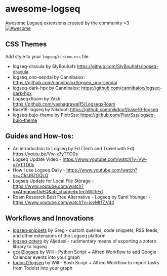 # awesome-logseq

Awesome Logseq extensions created by the community &lt;3  
[![Awesome](https://awesome.re/badge.svg)](https://awesome.re)

## CSS Themes

Add style to your `logseq/custom.css` file.

- logseq-dracula by SlyBouhafs <https://github.com/SlyBouhafs/logseq-dracula>
- logseq_ono-sendai by Cannibalox: <https://github.com/cannibalox/logseq_ono-sendai>
- logseq-dark-hpx by Cannibalox: <https://github.com/cannibalox/logseq-dark-hpx>
- LogseqxRoam by Yash: <https://github.com/yashagrawal15/LogseqxRoam>
- Base16-logseq by Nikdoof: https://github.com/nikdoof/base16-logseq
- logseq-bujo-theme by PiotrSss: https://github.com/PiotrSss/logseq-bujo-theme

## Guides and How-tos:

- An introduction to Logseq by Ed (Tech and Travel with Ed): <https://youtu.be/Vw-x7yTTO0s>
- Logseq Update Video - <https://www.youtube.com/watch?v=Vw-x7yTTO0s>
- How I use Logseq Daily - <https://www.youtube.com/watch?v=JCIdJBZGQLQ>
- Logseq Update for Local File Storage - <https://www.youtube.com/watch?v=Afmqowr0qEQ&ab_channel=TechWithEd>
- Roam Research Best Free Alternative - Logseq by Santi Younger - https://www.youtube.com/watch?v=jovMt17_Vd4

## Workflows and Innovations

- [logseq-snippets](https://github.com/71/logseq-snippets) by Greg - custom queries, code snippets, RSS feeds, and other extensions of the Logseq platform
- [logseq-zotero](https://github.com/aljedaxi/logseq-zotero/) by Aljedaxi - rudimentary means of exporting a zotero library to logseq
- [gcal2logseq](https://github.com/WilliamDurin/gcal2logseq) by Will - Python Script + Alfred Workflow to add Google Calendar events into your graph
- [todoist2logseq](https://github.com/WilliamDurin/todoist2logseq) by Will - Bash Script + Alfred Workflow to import tasks from Todoist into your graph